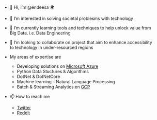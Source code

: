 - 👋 Hi, I’m @endeesa :earth_africa:
- 👀 I’m interested in solving societal problesms with technology
- 🌱 I’m currently learning tools and techniques to help unlock value from Big Data. i.e. Data Engineering
- 💞️ I’m looking to collaborate on project that aim to enhance accessibility to technology in under-resourced regions
- My areas of expertise are
  - Developing solutions on [Microsoft Azure]()
  - Python Data Stuctures & Algorithms
  - DotNet & DotNetCore
  - Machine learning - Natural Language Processing
  - Batch & Streaming Analytics on [GCP]()

- 📫 How to reach me
  
  - [Twitter](https://twitter.com/NdamuleloNemakh)
  - [Reddit](https://www.reddit.com/user/endeesa)

<!---
endeesa/endeesa is a ✨ special ✨ repository because its `README.md` (this file) appears on your GitHub profile.
You can click the Preview link to take a look at your changes.
--->
